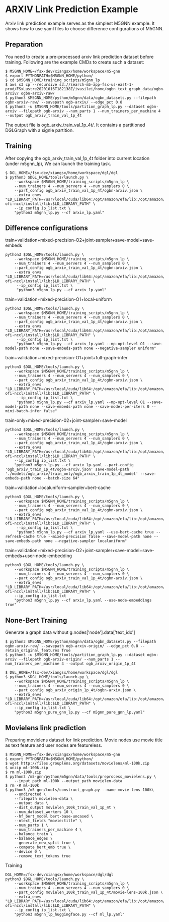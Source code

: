 # ARXIV Link Prediction Example
Arxiv link prediction example serves as the simplest M5GNN example. It shows how to use yaml files to choose difference configurations of M5GNN.

## Preparation
You need to create a pre-processed arxiv link prediction dataset before training. Following are the example CMDs to create such a dataset:

```
$ M5GNN_HOME=/fsx-dev/xiangsx/home/workspace/m5-gnn
$ export PYTHONPATH=$M5GNN_HOME/python/
$ cd $M5GNN_HOME/training_scripts/m5gnn_lp
$ aws s3 cp --recursive s3://search-m5-app-fsx-us-east-1-prod/FSxLustre20201016T182138Z/ivasilei/home/ogbn_text_graph_data/ogbn-arxiv/ ogbn-arxiv-raw/
$ python3 $M5GNN_HOME/python/m5gnn/data/ogbn_datasets.py --filepath ogbn-arxiv-raw/ --savepath ogb-arxiv/ --edge_pct 0.8
$ python3 -u $M5GNN_HOME/tools/partition_graph_lp.py --dataset ogbn-arxiv --filepath ogb-arxiv --num_parts 1 --num_trainers_per_machine 4 --output ogb_arxiv_train_val_1p_4t
```

The output file is ogb_arxiv_train_val_1p_4t/. It contains a partitioned DGLGraph with a signle partition.

## Training
After copying the ogb_arxiv_train_val_1p_4t folder into current location (under m5gnn_lp), We can launch the training task.

```
$ DGL_HOME=/fsx-dev/xiangsx/home/workspace/dgl/dgl
$ python3 $DGL_HOME/tools/launch.py \
    --workspace $M5GNN_HOME/training_scripts/m5gnn_lp \
    --num_trainers 4 --num_servers 4 --num_samplers 0 \
    --part_config ogb_arxiv_train_val_1p_4t/ogbn-arxiv.json \
    --extra_envs "LD_LIBRARY_PATH=/usr/local/cuda/lib64:/opt/amazon/efa/lib:/opt/amazon/openmpi/lib:/home/deepspeed/aws-ofi-nccl/install/lib:$LD_LIBRARY_PATH" \
    --ip_config ip_list.txt \
    "python3 m5gnn_lp.py --cf arxiv_lp.yaml"
```

## Difference configurations
train+validation+mixed-precision-O2+joint-sampler+save-model+save-embeds
```
python3 $DGL_HOME/tools/launch.py \
    --workspace $M5GNN_HOME/training_scripts/m5gnn_lp \
    --num_trainers 4 --num_servers 4 --num_samplers 0 \
    --part_config ogb_arxiv_train_val_1p_4t/ogbn-arxiv.json \
    --extra_envs "LD_LIBRARY_PATH=/usr/local/cuda/lib64:/opt/amazon/efa/lib:/opt/amazon/openmpi/lib:/home/deepspeed/aws-ofi-nccl/install/lib:$LD_LIBRARY_PATH" \
     --ip_config ip_list.txt \
     "python3 m5gnn_lp.py --cf arxiv_lp.yaml"
```

train+validation+mixed-precision-O1+local-uniform
```
python3 $DGL_HOME/tools/launch.py \
    --workspace $M5GNN_HOME/training_scripts/m5gnn_lp \
    --num_trainers 4 --num_servers 4 --num_samplers 0 \
    --part_config ogb_arxiv_train_val_1p_4t/ogbn-arxiv.json \
    --extra_envs "LD_LIBRARY_PATH=/usr/local/cuda/lib64:/opt/amazon/efa/lib:/opt/amazon/openmpi/lib:/home/deepspeed/aws-ofi-nccl/install/lib:$LD_LIBRARY_PATH" \
     --ip_config ip_list.txt \
     "python3 m5gnn_lp.py --cf arxiv_lp.yaml --mp-opt-level O1 --save-model-path none --save-embeds-path none --negative-sampler uniform"
```

train+validation+mixed-precision-O1+joint+full-graph-infer
```
python3 $DGL_HOME/tools/launch.py \
    --workspace $M5GNN_HOME/training_scripts/m5gnn_lp \
    --num_trainers 4 --num_servers 4 --num_samplers 0 \
    --part_config ogb_arxiv_train_val_1p_4t/ogbn-arxiv.json \
    --extra_envs "LD_LIBRARY_PATH=/usr/local/cuda/lib64:/opt/amazon/efa/lib:/opt/amazon/openmpi/lib:/home/deepspeed/aws-ofi-nccl/install/lib:$LD_LIBRARY_PATH" \
     --ip_config ip_list.txt \
     "python3 m5gnn_lp.py --cf arxiv_lp.yaml --mp-opt-level O1 --save-model-path none --save-embeds-path none --save-model-per-iters 0 --mini-batch-infer false"
```

train-only+mixed-precision-02+joint-sampler+save-model
```
python3 $DGL_HOME/tools/launch.py \
    --workspace $M5GNN_HOME/training_scripts/m5gnn_lp \
    --num_trainers 4 --num_servers 4 --num_samplers 0 \
    --part_config ogb_arxiv_train_val_1p_4t/ogbn-arxiv.json \
    --extra_envs "LD_LIBRARY_PATH=/usr/local/cuda/lib64:/opt/amazon/efa/lib:/opt/amazon/openmpi/lib:/home/deepspeed/aws-ofi-nccl/install/lib:$LD_LIBRARY_PATH" \
    --ip_config ip_list.txt \
    "python3 m5gnn_lp.py --cf arxiv_lp.yaml --part-config 'ogb_arxiv_train_1p_4t/ogbn-arxiv.json' save-model-path './models/ogb_arxiv/train_only/ogb_arxiv_train_1p_4t_model' --save-embeds-path none --batch-size 64"
```

train+validation+localuniform-sampler+bert-cache
```
python3 $DGL_HOME/tools/launch.py \
    --workspace $M5GNN_HOME/training_scripts/m5gnn_lp \
    --num_trainers 4 --num_servers 4 --num_samplers 0 \
    --part_config ogb_arxiv_train_val_1p_4t/ogbn-arxiv.json \
    --extra_envs "LD_LIBRARY_PATH=/usr/local/cuda/lib64:/opt/amazon/efa/lib:/opt/amazon/openmpi/lib:/home/deepspeed/aws-ofi-nccl/install/lib:$LD_LIBRARY_PATH" \
     --ip_config ip_list.txt \
     "python3 m5gnn_lp.py --cf arxiv_lp.yaml --use-bert-cache true --refresh-cache true --mixed-precision false --save-model-path none --save-embeds-path none --negative-sampler localuniform"
```

train+validation+mixed-precision-O2+joint-sampler+save-model+save-embeds+user-node-embedding
```
python3 $DGL_HOME/tools/launch.py \
    --workspace $M5GNN_HOME/training_scripts/m5gnn_lp \
    --num_trainers 4 --num_servers 4 --num_samplers 0 \
    --part_config ogb_arxiv_train_val_1p_4t/ogbn-arxiv.json \
    --extra_envs "LD_LIBRARY_PATH=/usr/local/cuda/lib64:/opt/amazon/efa/lib:/opt/amazon/openmpi/lib:/home/deepspeed/aws-ofi-nccl/install/lib:$LD_LIBRARY_PATH" \
    --ip_config ip_list.txt
    "python3 m5gnn_lp.py --cf arxiv_lp.yaml --use-node-embeddings true"
```

## None-Bert Training
Generate a graph data without g.nodes['node'].data['text_idx']
```
$ python3 $M5GNN_HOME/python/m5gnn/data/ogbn_datasets.py --filepath ogbn-arxiv-raw/ --savepath ogb-arxiv-origin/ --edge_pct 0.8 --retain_original_features True
$ python3 -u $M5GNN_HOME/tools/partition_graph_lp.py --dataset ogbn-arxiv --filepath ogb-arxiv-origin/ --num_parts 1 --num_trainers_per_machine 4 --output ogb_arxiv_origin_1p_4t
```

```
$ DGL_HOME=/fsx-dev/xiangsx/home/workspace/dgl/dgl
$ python3 $DGL_HOME/tools/launch.py \
    --workspace $M5GNN_HOME/training_scripts/m5gnn_lp \
    --num_trainers 4 --num_servers 4 --num_samplers 0 \
    --part_config ogb_arxiv_origin_1p_4t/ogbn-arxiv.json \
    --extra_envs "LD_LIBRARY_PATH=/usr/local/cuda/lib64:/opt/amazon/efa/lib:/opt/amazon/openmpi/lib:/home/deepspeed/aws-ofi-nccl/install/lib:$LD_LIBRARY_PATH" \
    --ip_config ip_list.txt \
    "python3 m5gnn_pure_gnn_lp.py --cf m5gnn_pure_gnn_lp.yaml"
```

## Movielens link prediction

Preparing movielens dataset for link prediction. Movie nodes use movie title as text feature and user nodes are featureless.
```
$ M5GNN_HOME=/fsx-dev/xiangsx/home/workspace/m5-gnn
$ export PYTHONPATH=$M5GNN_HOME/python/
$ wget http://files.grouplens.org/datasets/movielens/ml-100k.zip
$ unzip ml-100k.zip
$ rm ml-100k.zip
$ python3 /m5-gnn/python/m5gnn/data/tools/preprocess_movielens.py \
    --input_path ml-100k --output_path movielen-data
$ rm -R ml-100k
$ python3 /m5-gnn/tools/construct_graph.py --name movie-lens-100k\
	--undirected \
    --filepath movielen-data \
    --output data \
    --dist_output movielen_100k_train_val_1p_4t \
    --num_dataset_workers 10 \
    --hf_bert_model bert-base-uncased \
    --ntext_fields "movie:title" \
    --num_parts 1 \
    --num_trainers_per_machine 4 \
    --balance_train \
    --balance_edges \
    --generate_new_split true \
    --compute_bert_emb true \
    --device 0 \
    --remove_text_tokens true
```

Training
```
DGL_HOME=/fsx-dev/xiangsx/home/workspace/dgl/dgl
python3 $DGL_HOME/tools/launch.py \
    --workspace $M5GNN_HOME/training_scripts/m5gnn_lp \
    --num_trainers 4 --num_servers 4 --num_samplers 0 \
    --part_config movielen_100k_train_val_1p_4t/movie-lens-100k.json \
    --extra_envs "LD_LIBRARY_PATH=/usr/local/cuda/lib64:/opt/amazon/efa/lib:/opt/amazon/openmpi/lib:/home/deepspeed/aws-ofi-nccl/install/lib:$LD_LIBRARY_PATH" \
    --ip_config ip_list.txt \
    "python3 m5gnn_lp_huggingface.py --cf ml_lp.yaml"
```
